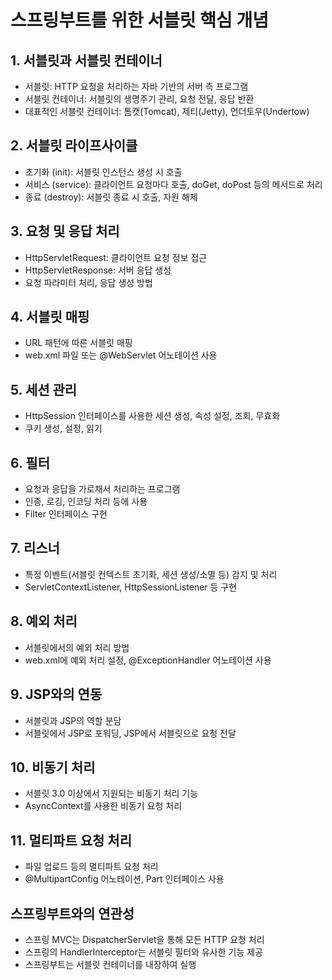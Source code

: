 # 스프링부트를 위한 서블릿 핵심 개념

## 1. 서블릿과 서블릿 컨테이너

- 서블릿: HTTP 요청을 처리하는 자바 기반의 서버 측 프로그램
- 서블릿 컨테이너: 서블릿의 생명주기 관리, 요청 전달, 응답 반환
- 대표적인 서블릿 컨테이너: 톰캣(Tomcat), 제티(Jetty), 언더토우(Undertow)

## 2. 서블릿 라이프사이클

- 초기화 (init): 서블릿 인스턴스 생성 시 호출
- 서비스 (service): 클라이언트 요청마다 호출, doGet, doPost 등의 메서드로 처리
- 종료 (destroy): 서블릿 종료 시 호출, 자원 해제

## 3. 요청 및 응답 처리

- HttpServletRequest: 클라이언트 요청 정보 접근
- HttpServletResponse: 서버 응답 생성
- 요청 파라미터 처리, 응답 생성 방법

## 4. 서블릿 매핑

- URL 패턴에 따른 서블릿 매핑
- web.xml 파일 또는 @WebServlet 어노테이션 사용

## 5. 세션 관리

- HttpSession 인터페이스를 사용한 세션 생성, 속성 설정, 조회, 무효화
- 쿠키 생성, 설정, 읽기

## 6. 필터

- 요청과 응답을 가로채서 처리하는 프로그램
- 인증, 로깅, 인코딩 처리 등에 사용
- Filter 인터페이스 구현

## 7. 리스너

- 특정 이벤트(서블릿 컨텍스트 초기화, 세션 생성/소멸 등) 감지 및 처리
- ServletContextListener, HttpSessionListener 등 구현

## 8. 예외 처리

- 서블릿에서의 예외 처리 방법
- web.xml에 예외 처리 설정, @ExceptionHandler 어노테이션 사용

## 9. JSP와의 연동

- 서블릿과 JSP의 역할 분담
- 서블릿에서 JSP로 포워딩, JSP에서 서블릿으로 요청 전달

## 10. 비동기 처리

- 서블릿 3.0 이상에서 지원되는 비동기 처리 기능
- AsyncContext를 사용한 비동기 요청 처리

## 11. 멀티파트 요청 처리

- 파일 업로드 등의 멀티파트 요청 처리
- @MultipartConfig 어노테이션, Part 인터페이스 사용

## 스프링부트와의 연관성

- 스프링 MVC는 DispatcherServlet을 통해 모든 HTTP 요청 처리
- 스프링의 HandlerInterceptor는 서블릿 필터와 유사한 기능 제공
- 스프링부트는 서블릿 컨테이너를 내장하여 실행
